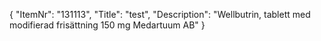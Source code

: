 {
  "ItemNr": "131113",
  "Title": "test",
  "Description": "Wellbutrin, tablett med modifierad frisättning 150 mg Medartuum AB"
}